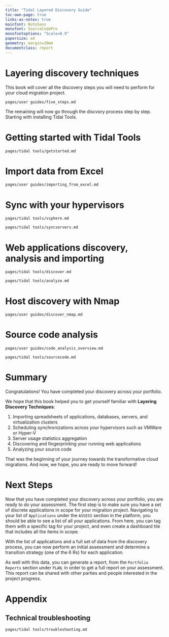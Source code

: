 ```yaml
---
title: "Tidal Layered Discovery Guide"
toc-own-page: true
links-as-notes: true
mainfont: NotoSans
monofont: SourceCodePro
monofontoptions: "Scale=0.9"
papersize: a4
geometry: margin=20mm
documentclass: report
---
```


# Layering discovery techniques
This book will cover all the discovery steps you will need to perform for your cloud migration project.

```{.include shift-heading-level-by=1}
pages/user guides/five_steps.md
```

The remaining will now go through the discvory process step by step. Starting with installing Tidal Tools.

# Getting started with Tidal Tools

```{.include}
pages/tidal tools/getstarted.md
```
# Import data from Excel

```{.include}
pages/user guides/importing_from_excel.md
```

# Sync with your hypervisors

```{.include}
pages/tidal tools/vsphere.md
```

```{.include}
pages/tidal tools/syncservers.md
```

# Web applications discovery, analysis and importing

```{.include}
pages/tidal tools/discover.md
```

```{.include}
pages/tidal tools/analyze.md
```

# Host discovery with Nmap

```{.include}
pages/user guides/discover_nmap.md
```

# Source code analysis

```{.include}
pages/user guides/code_analysis_overview.md
```

```{.include}
pages/tidal tools/sourcecode.md
```

# Summary

Congratulations! You have completed your discovery across your portfolio.

We hope that this book helped you to get yourself familiar with **Layering Discovery Techniques**:

1. Importing spreadsheets of applications, databases, servers, and virtualization clusters
2. Scheduling synchronizations across your hypervisors such as VMWare or Hyper-V
3. Server usage statistics aggregation
4. Discovering and fingerprinting your running web applications
5. Analyzing your source code

That was the beginning of your journey towards the transformative cloud migrations. And now, we hope, you are ready to move forward!

# Next Steps

Now that you have completed your discovery across your portfolio, you are ready to do your assessment.
The first step is to make sure you have a set of discrete applications in scope for your migration project.
Navigating to your list of `Applications` under the `ASSESS` section in the platform, you should be able to see a list of all your applications.
From here, you can tag them with a specific tag for your project, and even create a dashboard tile that includes all the items in scope.

With the list of applications and a full set of data from the discovery process, you can now perform an initial assessment and determine a transition
strategy (one of the 6 Rs) for each application.

As well with this data, you can generate a report, from the `Portfolio Reports` section under `PLAN`, in order to get a full report on your assessment.
This report can be shared with other parties and people interested in the project progress.

# Appendix

## Technical troubleshooting

```{.include}
pages/tidal tools/troubleshooting.md
```
